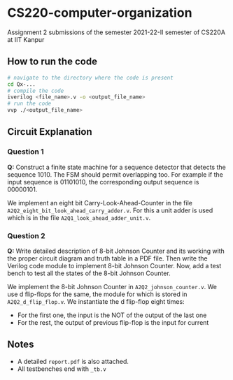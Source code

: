 # CS220-computer-organization

Assignment 2 submissions of the semester 2021-22-II semester of CS220A at IIT Kanpur

## How to run the code

```bash
# navigate to the directory where the code is present
cd Qx-...
# compile the code
iverilog <file_name>.v -o <output_file_name>
# run the code
vvp ./<output_file_name>
```

## Circuit Explanation

### Question 1

**Q:**  Construct a finite state machine for a sequence detector that detects the sequence 1010.  The FSM should permit overlapping too. For example if the input sequence is 01101010, the corresponding output sequence is 00000101.

We implement an eight bit Carry-Look-Ahead-Counter in the file `A2Q2_eight_bit_look_ahead_carry_adder.v`. For this a unit adder is used which is in the file `A2Q1_look_ahead_adder_unit.v`.

### Question 2

**Q:** Write detailed description of 8-bit Johnson Counter and its working with the proper circuit diagram and truth table in a PDF file. Then write the Verilog code module to implement 8-bit Johnson Counter. Now, add a test bench to test all the states of the 8-bit Johnson Counter.

We implement the 8-bit Johnson Counter in `A2Q2_johnson_counter.v`. We use d flip-flops for the same, the module for which is stored in `A2Q2_d_flip_flop.v`. We instantiate the d flip-flop eight times:

- For the first one, the input is the NOT of the output of the last one
- For the rest, the output of previous flip-flop is the input for current

## Notes

- A detailed `report.pdf` is also attached.
- All testbenches end with `_tb.v`
